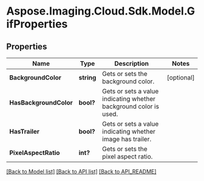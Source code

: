 # Aspose.Imaging.Cloud.Sdk.Model.GifProperties
## Properties

Name | Type | Description | Notes
------------ | ------------- | ------------- | -------------
**BackgroundColor** | **string** | Gets or sets the background color. | [optional] 
**HasBackgroundColor** | **bool?** | Gets or sets a value indicating whether background color is used. | 
**HasTrailer** | **bool?** | Gets or sets a value indicating whether image has trailer. | 
**PixelAspectRatio** | **int?** | Gets or sets the pixel aspect ratio. | 

[[Back to Model list]](API_README.md#documentation-for-models) [[Back to API list]](API_README.md#documentation-for-api-endpoints) [[Back to API_README]](API_README.md)

